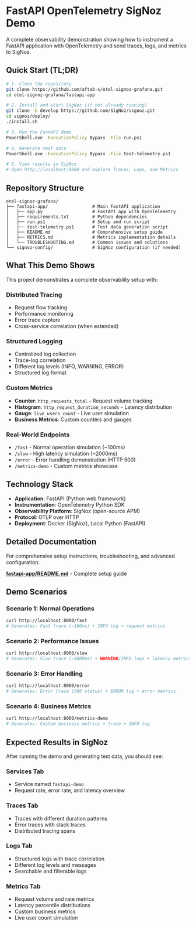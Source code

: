 # FastAPI OpenTelemetry SigNoz Demo

A complete observability demonstration showing how to instrument a FastAPI application with OpenTelemetry and send traces, logs, and metrics to SigNoz.

## Quick Start (TL;DR)

```bash
# 1. Clone the repository
git clone https://github.com/aftab-s/otel-signoz-grafana.git
cd otel-signoz-grafana/fastapi-app

# 2. Install and start SigNoz (if not already running)
git clone -b develop https://github.com/SigNoz/signoz.git
cd signoz/deploy/
./install.sh

# 3. Run the FastAPI demo
PowerShell.exe -ExecutionPolicy Bypass -File run.ps1

# 4. Generate test data
PowerShell.exe -ExecutionPolicy Bypass -File test-telemetry.ps1

# 5. View results in SigNoz
# Open http://localhost:8080 and explore Traces, Logs, and Metrics
```

## Repository Structure

```
otel-signoz-grafana/
├── fastapi-app/                 # Main FastAPI application
│   ├── app.py                   # FastAPI app with OpenTelemetry
│   ├── requirements.txt         # Python dependencies
│   ├── run.ps1                  # Setup and run script
│   ├── test-telemetry.ps1       # Test data generation script
│   ├── README.md                # Comprehensive setup guide
│   ├── METRICS.md               # Metrics implementation details
│   └── TROUBLESHOOTING.md       # Common issues and solutions
└── signoz-config/               # SigNoz configuration (if needed)
```

## What This Demo Shows

This project demonstrates a complete observability setup with:

### Distributed Tracing
- Request flow tracking
- Performance monitoring
- Error trace capture
- Cross-service correlation (when extended)

### Structured Logging  
- Centralized log collection
- Trace-log correlation
- Different log levels (INFO, WARNING, ERROR)
- Structured log format

### Custom Metrics
- **Counter**: `http_requests_total` - Request volume tracking
- **Histogram**: `http_request_duration_seconds` - Latency distribution
- **Gauge**: `live_users_count` - Live user simulation
- **Business Metrics**: Custom counters and gauges

### Real-World Endpoints
- `/fast` - Normal operation simulation (~100ms)
- `/slow` - High latency simulation (~2000ms)  
- `/error` - Error handling demonstration (HTTP 500)
- `/metrics-demo` - Custom metrics showcase

## Technology Stack

- **Application**: FastAPI (Python web framework)
- **Instrumentation**: OpenTelemetry Python SDK
- **Observability Platform**: SigNoz (open-source APM)
- **Protocol**: OTLP over HTTP
- **Deployment**: Docker (SigNoz), Local Python (FastAPI)

## Detailed Documentation

For comprehensive setup instructions, troubleshooting, and advanced configuration:

**[fastapi-app/README.md](./fastapi-app/README.md)** - Complete setup guide

## Demo Scenarios

### Scenario 1: Normal Operations
```bash
curl http://localhost:8000/fast
# Generates: Fast trace (~100ms) + INFO log + request metrics
```

### Scenario 2: Performance Issues
```bash
curl http://localhost:8000/slow
# Generates: Slow trace (~2000ms) + WARNING/INFO logs + latency metrics
```

### Scenario 3: Error Handling
```bash
curl http://localhost:8000/error
# Generates: Error trace (500 status) + ERROR log + error metrics
```

### Scenario 4: Business Metrics
```bash
curl http://localhost:8000/metrics-demo
# Generates: Custom business metrics + trace + INFO log
```

## Expected Results in SigNoz

After running the demo and generating test data, you should see:

### Services Tab
- Service named `fastapi-demo`
- Request rate, error rate, and latency overview

### Traces Tab  
- Traces with different duration patterns
- Error traces with stack traces
- Distributed tracing spans

### Logs Tab
- Structured logs with trace correlation
- Different log levels and messages
- Searchable and filterable logs

### Metrics Tab
- Request volume and rate metrics
- Latency percentile distributions  
- Custom business metrics
- Live user count simulation